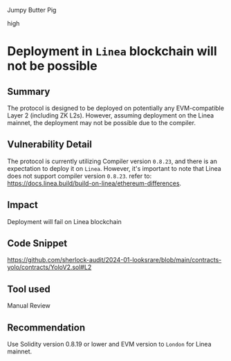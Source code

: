 Jumpy Butter Pig

high

# Deployment in `Linea`  blockchain will not be possible

## Summary
The protocol is designed to be deployed on potentially any EVM-compatible Layer 2 (including ZK L2s). However, assuming deployment on the Linea mainnet, the deployment may not be possible due to the compiler.
## Vulnerability Detail
The protocol is currently utilizing Compiler version `0.8.23`, and there is an expectation to deploy it on `Linea`. However, it's important to note that Linea does not support compiler version `0.8.23`. refer to: https://docs.linea.build/build-on-linea/ethereum-differences. 
## Impact
Deployment will fail on Linea blockchain
## Code Snippet
https://github.com/sherlock-audit/2024-01-looksrare/blob/main/contracts-yolo/contracts/YoloV2.sol#L2
## Tool used

Manual Review

## Recommendation
Use Solidity version 0.8.19 or lower and EVM version to `London` for Linea mainnet.